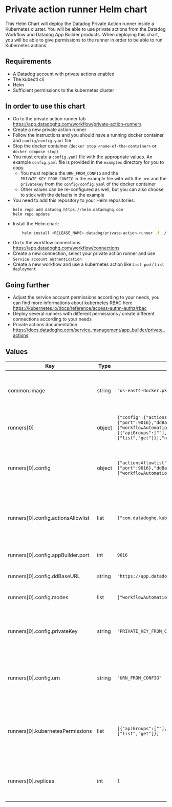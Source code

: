 # Private action runner Helm chart

This Helm Chart will deploy the Datadog Private Action runner inside a Kubernetes cluster.
You will be able to use private actions from the Datadog Workflow and Datadog App Builder products.
When deploying this chart, you will be able to give permissions to the runner in order to be able to run Kubernetes actions.

## Requirements
* A Datadog account with private actions enabled
* The kubectl cli
* Helm
* Sufficient permissions to the kubernetes cluster

## In order to use this chart

* Go to the private action runner tab https://app.datadoghq.com/workflow/private-action-runners
* Create a new private action runner
* Follow the instructions and you should have a running docker container and `config/config.yaml` file
* Stop the docker container (`docker stop <name-of-the-container>` or `docker compose stop`)
* You must create a `config.yaml` file with the appropriate values. An example `config.yaml` file is provided in the `examples` directory for you to copy.
    * You must replace the `URN_FROM_CONFIG` and the `PRIVATE_KEY_FROM_CONFIG` in the example file with with the `urn` and the `privateKey` from the `config/config.yaml` of the docker container
    * Other values can be re-configured as well, but you can also choose to stick with the defaults in the example
* You need to add this repository to your Helm repositories:
    ```
    helm repo add datadog https://helm.datadoghq.com
    helm repo update
    ```
* Install the Helm chart:
    ```bash
        helm install <RELEASE_NAME> datadog/private-action-runner -f ./config.yaml
    ```
* Go to the workflow connections https://app.datadoghq.com/workflow/connections
* Create a new connection, select your private action runner and use `Service account authentication`
* Create a new workflow and use a kubernetes action like `List pod` / `List deployment`

## Going further
* Adjust the service account permissions according to your needs, you can find more informations about kubernetes RBAC here https://kubernetes.io/docs/reference/access-authn-authz/rbac
* Deploy several runners with different permissions / create different connections according to your needs
* Private actions documentation https://docs.datadoghq.com/service_management/app_builder/private_actions

## Values

| Key | Type | Default | Description |
|-----|------|---------|-------------|
| common.image | string | `"us-east4-docker.pkg.dev/datadog-sandbox/apps-on-prem/onprem-runner:v0.0.1-alpha22"` | Current Datadog Private Action Runner image |
| runners[0] | object | `{"config":{"actionsAllowlist":["com.datadoghq.kubernetes.core.listPod"],"appBuilder":{"port":9016},"ddBaseURL":"https://app.datadoghq.com","modes":["workflowAutomation","appBuilder"],"privateKey":"PRIVATE_KEY_FROM_CONFIG","urn":"URN_FROM_CONFIG"},"kubernetesPermissions":[{"apiGroups":[""],"resources":["pods"],"verbs":["list","get"]},{"apiGroups":["apps"],"resources":["deployments"],"verbs":["list","get"]}],"name":"default","replicas":1}` | Name of the Datadog Private Action Runner |
| runners[0].config | object | `{"actionsAllowlist":["com.datadoghq.kubernetes.core.listPod"],"appBuilder":{"port":9016},"ddBaseURL":"https://app.datadoghq.com","modes":["workflowAutomation","appBuilder"],"privateKey":"PRIVATE_KEY_FROM_CONFIG","urn":"URN_FROM_CONFIG"}` | This is the configuration for the Datadog Private Action Runner |
| runners[0].config.actionsAllowlist | list | `["com.datadoghq.kubernetes.core.listPod"]` | List of actions that the Datadog Private Action Runner is allowed to execute |
| runners[0].config.appBuilder.port | int | `9016` | Required port for App Builder Mode |
| runners[0].config.ddBaseURL | string | `"https://app.datadoghq.com"` | The base URL of the Datadog |
| runners[0].config.modes | list | `["workflowAutomation","appBuilder"]` | Modes that the runner can run in |
| runners[0].config.privateKey | string | `"PRIVATE_KEY_FROM_CONFIG"` | User to specify the runner's privateKey from the enrollment page |
| runners[0].config.urn | string | `"URN_FROM_CONFIG"` | User to specify the runner's URN from the enrollment page |
| runners[0].kubernetesPermissions | list | `[{"apiGroups":[""],"resources":["pods"],"verbs":["list","get"]},{"apiGroups":["apps"],"resources":["deployments"],"verbs":["list","get"]}]` | List of Kubernetes permissions that the Datadog Private Action Runner will have |
| runners[0].replicas | int | `1` | Number of instances of Datadog Private Action Runner |
